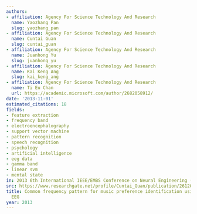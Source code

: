```yaml
---
authors:
- affiliation: Agency For Science Technology And Research
  name: Yaozhang Pan
  slug: yaozhang_pan
- affiliation: Agency For Science Technology And Research
  name: Cuntai Guan
  slug: cuntai_guan
- affiliation: Agency For Science Technology And Research
  name: Juanhong Yu
  slug: juanhong_yu
- affiliation: Agency For Science Technology And Research
  name: Kai Keng Ang
  slug: kai_keng_ang
- affiliation: Agency For Science Technology And Research
  name: Ti Eu Chan
  url: https://academic.microsoft.com/author/2682058912/
date: '2013-11-01'
estimated_citations: 18
fields:
- feature extraction
- frequency band
- electroencephalography
- support vector machine
- pattern recognition
- speech recognition
- psychology
- artificial intelligence
- eeg data
- gamma band
- linear svm
- mental state
in: 2013 6th International IEEE/EMBS Conference on Neural Engineering (NER)
src: https://www.researchgate.net/profile/Cuntai_Guan/publication/261207677_Common_frequency_pattern_for_music_preference_identification_using_frontal_EEG/links/53f712680cf2fceacc74ecc0.pdf
title: Common frequency pattern for music preference identification using frontal
  EEG
year: 2013
---
```

